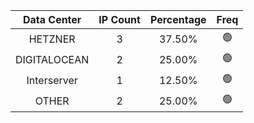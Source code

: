 | Data Center | IP Count | Percentage | Freq |
|:------------:|:--------:|:-----------:|:-----:|
| HETZNER | 3 | 37.50% | 🟢 |
| DIGITALOCEAN | 2 | 25.00% | 🟢 |
| Interserver | 1 | 12.50% | 🟢 |
| OTHER | 2 | 25.00% | 🟢 |